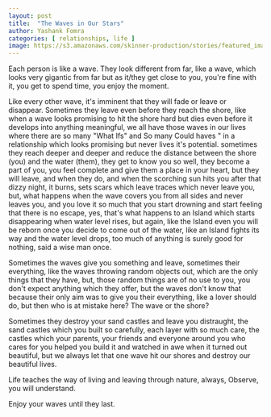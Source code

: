 ```yaml
---
layout: post
title:  "The Waves in Our Stars"
author: Yashank Fomra
categories: [ relationships, life ]
image: https://s3.amazonaws.com/skinner-production/stories/featured_images/000/032/156/large/helena-lopes-459331-unsplash.jpg?1527266584
---
```


Each person is like a wave.
They look different from far, like a wave, which looks very gigantic from far but as it/they get close to you, you're fine with it, you get to spend time, you enjoy the moment.

Like every other wave, it's imminent that they will fade or leave or disappear. Sometimes they leave even before they reach the shore, like when a wave looks promising to hit the shore hard but dies even before it develops into anything meaningful, we all have those waves in our lives where there are so many "What Ifs" and So many Could haves " in a relationship which looks promising but never lives it's potential. sometimes they reach deeper and deeper and reduce the distance between the shore (you) and the water (them), they get to know you so well, they become a part of you, you feel complete and give them a place in your heart, but they will leave, and when they do, and when the scorching sun hits you after that dizzy night, it burns, sets scars which leave traces which never leave you, but, what happens when the wave covers you from all sides and never leaves you, and you love it so much that you start drowning and start feeling that there is no escape, yes, that's what happens to an Island which starts disappearing when water level rises, but again, like the Island even you will be reborn once you decide to come out of the water, like an Island fights its way and the water level drops, too much of anything is surely good for nothing, said a wise man once.

Sometimes the waves give you something and leave, sometimes their everything, like the waves throwing random objects out, which are the only things that they have, but, those random things are of no use to you, you don't expect anything which they offer, but the waves don't know that because their only aim was to give you their everything, like a lover should do, but then who is at mistake here? The wave or the shore?

Sometimes they destroy your sand castles and leave you distraught, the sand castles which you built so carefully, each layer with so much care, the castles which your parents, your friends and everyone around you who cares for you helped you build it and watched in awe when it turned out beautiful, but we always let that one wave hit our shores and destroy our beautiful lives.

Life teaches the way of living and leaving through nature, always, Observe, you will understand.

Enjoy your waves until they last.